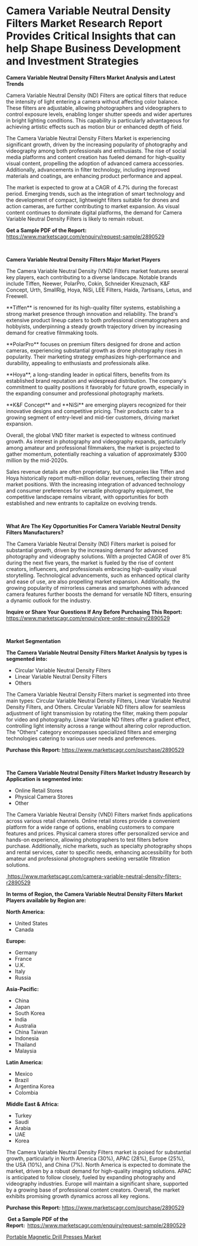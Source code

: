 <p><h1>Camera Variable Neutral Density Filters Market Research Report Provides Critical Insights that can help Shape Business Development and Investment Strategies</h1></p><p><strong>Camera Variable Neutral Density Filters Market Analysis and Latest Trends</strong></p>
<p><p>Camera Variable Neutral Density (ND) Filters are optical filters that reduce the intensity of light entering a camera without affecting color balance. These filters are adjustable, allowing photographers and videographers to control exposure levels, enabling longer shutter speeds and wider apertures in bright lighting conditions. This capability is particularly advantageous for achieving artistic effects such as motion blur or enhanced depth of field.</p><p>The Camera Variable Neutral Density Filters Market is experiencing significant growth, driven by the increasing popularity of photography and videography among both professionals and enthusiasts. The rise of social media platforms and content creation has fueled demand for high-quality visual content, propelling the adoption of advanced camera accessories. Additionally, advancements in filter technology, including improved materials and coatings, are enhancing product performance and appeal.</p><p>The market is expected to grow at a CAGR of 4.7% during the forecast period. Emerging trends, such as the integration of smart technology and the development of compact, lightweight filters suitable for drones and action cameras, are further contributing to market expansion. As visual content continues to dominate digital platforms, the demand for Camera Variable Neutral Density Filters is likely to remain robust.</p></p>
<p><strong>Get a Sample PDF of the Report:&nbsp;</strong> <a href="https://www.marketscagr.com/enquiry/request-sample/2890529?utm_campaign=3192&utm_medium=2&utm_source=Github&utm_content=ia&utm_term=14032025&utm_id=camera-variable-neutral-density-filters">https://www.marketscagr.com/enquiry/request-sample/2890529</a></p>
<p>&nbsp;</p>
<p><strong>Camera Variable Neutral Density Filters Major Market Players</strong></p>
<p><p>The Camera Variable Neutral Density (VND) Filters market features several key players, each contributing to a diverse landscape. Notable brands include Tiffen, Neewer, PolarPro, Cokin, Schneider Kreuznach, K&F Concept, Urth, SmallRig, Hoya, NiSi, LEE Filters, Haida, 7artisans, Letus, and Freewell.</p><p>**Tiffen** is renowned for its high-quality filter systems, establishing a strong market presence through innovation and reliability. The brand's extensive product lineup caters to both professional cinematographers and hobbyists, underpinning a steady growth trajectory driven by increasing demand for creative filmmaking tools.</p><p>**PolarPro** focuses on premium filters designed for drone and action cameras, experiencing substantial growth as drone photography rises in popularity. Their marketing strategy emphasizes high-performance and durability, appealing to enthusiasts and professionals alike.</p><p>**Hoya**, a long-standing leader in optical filters, benefits from its established brand reputation and widespread distribution. The company's commitment to quality positions it favorably for future growth, especially in the expanding consumer and professional photography markets.</p><p>**K&F Concept** and **NiSi** are emerging players recognized for their innovative designs and competitive pricing. Their products cater to a growing segment of entry-level and mid-tier customers, driving market expansion.</p><p>Overall, the global VND filter market is expected to witness continued growth. As interest in photography and videography expands, particularly among amateur and professional filmmakers, the market is projected to gather momentum, potentially reaching a valuation of approximately $300 million by the mid-2020s.</p><p>Sales revenue details are often proprietary, but companies like Tiffen and Hoya historically report multi-million dollar revenues, reflecting their strong market positions. With the increasing integration of advanced technology and consumer preferences for versatile photography equipment, the competitive landscape remains vibrant, with opportunities for both established and new entrants to capitalize on evolving trends.</p></p>
<p>&nbsp;</p>
<p><strong>What Are The Key Opportunities For Camera Variable Neutral Density Filters Manufacturers?</strong></p>
<p><p>The Camera Variable Neutral Density (ND) Filters market is poised for substantial growth, driven by the increasing demand for advanced photography and videography solutions. With a projected CAGR of over 8% during the next five years, the market is fueled by the rise of content creators, influencers, and professionals embracing high-quality visual storytelling. Technological advancements, such as enhanced optical clarity and ease of use, are also propelling market expansion. Additionally, the growing popularity of mirrorless cameras and smartphones with advanced camera features further boosts the demand for versatile ND filters, ensuring a dynamic outlook for the industry.</p></p>
<p><strong>Inquire or Share Your Questions If Any Before Purchasing This Report:</strong> <a href="https://www.marketscagr.com/enquiry/pre-order-enquiry/2890529?utm_campaign=3192&utm_medium=2&utm_source=Github&utm_content=ia&utm_term=14032025&utm_id=camera-variable-neutral-density-filters">https://www.marketscagr.com/enquiry/pre-order-enquiry/2890529</a></p>
<p>&nbsp;</p>
<p><strong>Market Segmentation</strong></p>
<p><strong>The Camera Variable Neutral Density Filters Market Analysis by types is segmented into:</strong></p>
<p><ul><li>Circular Variable Neutral Density Filters</li><li>Linear Variable Neutral Density Filters</li><li>Others</li></ul></p>
<p><p>The Camera Variable Neutral Density Filters market is segmented into three main types: Circular Variable Neutral Density Filters, Linear Variable Neutral Density Filters, and Others. Circular Variable ND filters allow for seamless adjustment of light transmission by rotating the filter, making them popular for video and photography. Linear Variable ND filters offer a gradient effect, controlling light intensity across a range without altering color reproduction. The "Others" category encompasses specialized filters and emerging technologies catering to various user needs and preferences.</p></p>
<p><strong>Purchase this Report:&nbsp;</strong><a href="https://www.marketscagr.com/purchase/2890529?utm_campaign=3192&utm_medium=2&utm_source=Github&utm_content=ia&utm_term=14032025&utm_id=camera-variable-neutral-density-filters">https://www.marketscagr.com/purchase/2890529</a></p>
<p>&nbsp;</p>
<p><strong>The Camera Variable Neutral Density Filters Market Industry Research by Application is segmented into:</strong></p>
<p><ul><li>Online Retail Stores</li><li>Physical Camera Stores</li><li>Other</li></ul></p>
<p><p>The Camera Variable Neutral Density (VND) Filters market finds applications across various retail channels. Online retail stores provide a convenient platform for a wide range of options, enabling customers to compare features and prices. Physical camera stores offer personalized service and hands-on experience, allowing photographers to test filters before purchase. Additionally, niche markets, such as specialty photography shops and rental services, cater to specific needs, enhancing accessibility for both amateur and professional photographers seeking versatile filtration solutions.</p></p>
<p><a href="https://www.marketscagr.com/camera-variable-neutral-density-filters-r2890529?utm_campaign=3192&utm_medium=2&utm_source=Github&utm_content=ia&utm_term=14032025&utm_id=camera-variable-neutral-density-filters">&nbsp;https://www.marketscagr.com/camera-variable-neutral-density-filters-r2890529</a></p>
<p><strong>In terms of Region, the Camera Variable Neutral Density Filters Market Players available by Region are:</strong></p>
<p>
    <p> <strong> North America: </strong>
        <ul>
            <li>United States</li>
            <li>Canada</li>
        </ul>
        </p> 
    <p> <strong> Europe: </strong>
        <ul>
            <li>Germany</li>
            <li>France</li>
            <li>U.K.</li>
            <li>Italy</li>
            <li>Russia</li>
        </ul>
        </p> 
    <p> <strong> Asia-Pacific: </strong>
        <ul>
            <li>China</li>
            <li>Japan</li>
            <li>South Korea</li>
            <li>India</li>
            <li>Australia</li>
            <li>China Taiwan</li>
            <li>Indonesia</li>
            <li>Thailand</li>
            <li>Malaysia</li>
        </ul>
        </p> 
    <p> <strong> Latin America: </strong>
        <ul>
            <li>Mexico</li>
            <li>Brazil</li>
            <li>Argentina Korea</li>
            <li>Colombia</li>
        </ul>
        </p> 
    <p> <strong> Middle East & Africa: </strong>
        <ul>
            <li>Turkey</li>
            <li>Saudi</li>
            <li>Arabia</li>
            <li>UAE</li>
            <li>Korea</li>
        </ul>
    </p>
    </p>
<p><p>The Camera Variable Neutral Density Filters market is poised for substantial growth, particularly in North America (30%), APAC (28%), Europe (25%), the USA (10%), and China (7%). North America is expected to dominate the market, driven by a robust demand for high-quality imaging solutions. APAC is anticipated to follow closely, fueled by expanding photography and videography industries. Europe will maintain a significant share, supported by a growing base of professional content creators. Overall, the market exhibits promising growth dynamics across all key regions.</p></p>
<p><strong>Purchase this Report: </strong><a href="https://www.marketscagr.com/purchase/2890529?utm_campaign=3192&utm_medium=2&utm_source=Github&utm_content=ia&utm_term=14032025&utm_id=camera-variable-neutral-density-filters">https://www.marketscagr.com/purchase/2890529</a></p>
<p>&nbsp;<strong>Get a Sample PDF of the Report:&nbsp;&nbsp;</strong><a href="https://www.marketscagr.com/enquiry/request-sample/2890529?utm_campaign=3192&utm_medium=2&utm_source=Github&utm_content=ia&utm_term=14032025&utm_id=camera-variable-neutral-density-filters">https://www.marketscagr.com/enquiry/request-sample/2890529</a></p>
<p><strong></strong></p>
<p><p><a href="https://github.com/spoorsusama/Market-Research-Report-List-1/blob/main/portable-magnetic-drill-presses-market.md?utm_campaign=3192&utm_medium=2&utm_source=Github&utm_content=ia&utm_term=14032025&utm_id=camera-variable-neutral-density-filters">Portable Magnetic Drill Presses Market</a></p></p>